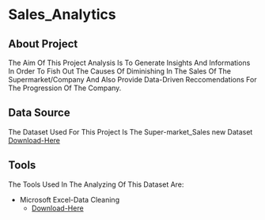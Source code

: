 # Sales_Analytics
## About Project
The Aim Of This Project Analysis Is To Generate Insights And Informations In Order To Fish Out The Causes Of Diminishing In The Sales Of The Supermarket/Company And Also Provide Data-Driven Reccomendations For The Progression Of The Company.
## Data Source
The Dataset Used For This Project Is The Super-market_Sales new Dataset
[Download-Here](https://github.com/user-attachments/files/18079712/supermarket_sales.new.xlsx)
## Tools
The Tools Used In The Analyzing Of This Dataset Are:
- Microsoft Excel-Data Cleaning
   - [Download-Here](https:Microsoft.com)
